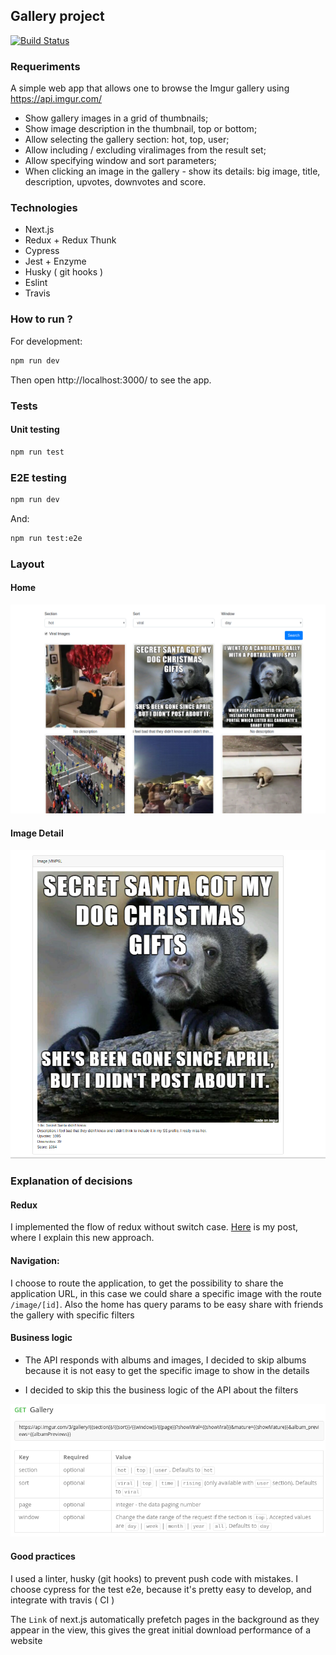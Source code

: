 ## Gallery project

[![Build Status](https://travis-ci.org/Guusy/gallery.svg?branch=master)](https://travis-ci.org/Guusy/gallery)

### Requeriments

A simple web app that allows one to browse the Imgur gallery using https://api.imgur.com/

- Show gallery images in a grid of thumbnails;
- Show image description in the thumbnail, top or bottom;
- Allow selecting the gallery section: hot, top, user;
- Allow including / excluding viralimages from the result set;
- Allow specifying window and sort parameters;
- When clicking an image in the gallery - show its details: big image, title, description, upvotes, downvotes and score.

### Technologies

- Next.js
- Redux + Redux Thunk
- Cypress
- Jest + Enzyme
- Husky ( git hooks )
- Eslint
- Travis

### How to run ?

For development:

```bash
npm run dev
```

Then open http://localhost:3000/ to see the app.

### Tests

#### Unit testing

```bash
npm run test
```

### E2E testing

```bash
npm run dev
```

And:

```bash
npm run test:e2e
```

### Layout 

#### Home 

![image](readme_src/home.png)

#### Image Detail 

![image](readme_src/imageDetail.png)

### Explanation of decisions

#### Redux

I implemented the flow of redux without switch case.
[Here](https://medium.com/@guusygonzalo/react-redux-without-switch-case-7f5897469296?source=friends_link&sk=4796a74f9989269209d6ce0ab8e60d5a) is my post, where I explain this new approach.

#### Navigation:

I choose to route the application, to get the possibility to share the application URL, in this case we could share a specific image with the route `/image/[id]`.
Also the home has query params to be easy share with friends the gallery with specific filters

#### Business logic

- The API responds with albums and images, I decided to skip albums because it is not easy to get the specific image to show in the details 

- I decided to skip this the business logic of the API about the filters

![image](readme_src/business_logic.png)

#### Good practices

I used a linter, husky (git hooks) to prevent push code with mistakes.
I choose cypress for the test e2e, because it's pretty easy to develop, and integrate with travis ( CI )

The `Link` of next.js automatically prefetch pages in the background as they appear in the view, this gives the great initial download performance of a website
